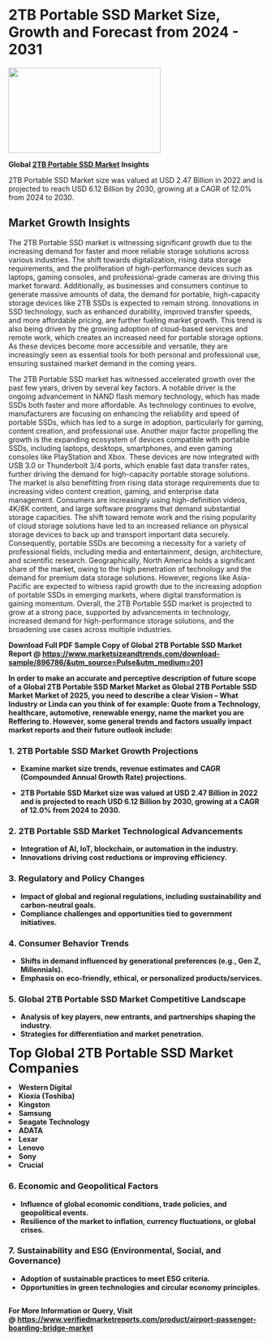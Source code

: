 <H1>2TB Portable SSD Market Size, Growth and Forecast from 2024 - 2031</H1><img class="aligncenter size-medium wp-image-584254" src="https://thirdeyenews.in/wp-content/uploads/2024/09/Global-Market-Research-300x168.jpeg" alt="" width="300" height="168" /><p><strong>Global&nbsp;<a href="https://www.marketsizeandtrends.com/download-sample/896786/&amp;utm_source=Pulse&amp;utm_medium=201">2TB Portable SSD Market</a> Insights</strong></p><p>2TB Portable SSD Market size was valued at USD 2.47 Billion in 2022 and is projected to reach USD 6.12 Billion by 2030, growing at a CAGR of 12.0% from 2024 to 2030.</p><p><h2>Market Growth Insights</h2> <p>The 2TB Portable SSD market is witnessing significant growth due to the increasing demand for faster and more reliable storage solutions across various industries. The shift towards digitalization, rising data storage requirements, and the proliferation of high-performance devices such as laptops, gaming consoles, and professional-grade cameras are driving this market forward. Additionally, as businesses and consumers continue to generate massive amounts of data, the demand for portable, high-capacity storage devices like 2TB SSDs is expected to remain strong. Innovations in SSD technology, such as enhanced durability, improved transfer speeds, and more affordable pricing, are further fueling market growth. This trend is also being driven by the growing adoption of cloud-based services and remote work, which creates an increased need for portable storage options. As these devices become more accessible and versatile, they are increasingly seen as essential tools for both personal and professional use, ensuring sustained market demand in the coming years.</p> <p><strong></strong></p> <p>The 2TB Portable SSD market has witnessed accelerated growth over the past few years, driven by several key factors. A notable driver is the ongoing advancement in NAND flash memory technology, which has made SSDs both faster and more affordable. As technology continues to evolve, manufacturers are focusing on enhancing the reliability and speed of portable SSDs, which has led to a surge in adoption, particularly for gaming, content creation, and professional use. Another major factor propelling the growth is the expanding ecosystem of devices compatible with portable SSDs, including laptops, desktops, smartphones, and even gaming consoles like PlayStation and Xbox. These devices are now integrated with USB 3.0 or Thunderbolt 3/4 ports, which enable fast data transfer rates, further driving the demand for high-capacity portable storage solutions. The market is also benefitting from rising data storage requirements due to increasing video content creation, gaming, and enterprise data management. Consumers are increasingly using high-definition videos, 4K/8K content, and large software programs that demand substantial storage capacities. The shift toward remote work and the rising popularity of cloud storage solutions have led to an increased reliance on physical storage devices to back up and transport important data securely. Consequently, portable SSDs are becoming a necessity for a variety of professional fields, including media and entertainment, design, architecture, and scientific research. Geographically, North America holds a significant share of the market, owing to the high penetration of technology and the demand for premium data storage solutions. However, regions like Asia-Pacific are expected to witness rapid growth due to the increasing adoption of portable SSDs in emerging markets, where digital transformation is gaining momentum. Overall, the 2TB Portable SSD market is projected to grow at a strong pace, supported by advancements in technology, increased demand for high-performance storage solutions, and the broadening use cases across multiple industries.</p> <p><strong></p><p><span class=""><strong>Download Full PDF Sample Copy of Global 2TB Portable SSD Market Report</strong> @ <a href="https://www.marketsizeandtrends.com/download-sample/896786/&amp;utm_source=Pulse&amp;utm_medium=201" target="_blank">https://www.marketsizeandtrends.com/download-sample/896786/&amp;utm_source=Pulse&amp;utm_medium=201</a></span></p><p>In order to make an accurate and perceptive description of future scope of a Global&nbsp;2TB Portable SSD Market Market as Global&nbsp;2TB Portable SSD Market Market of 2025, you need to describe a clear Vision &ndash; What Industry or Linda can you think of for example: Quote from a Technology, healthcare, automotive, renewable energy, name the market you are Reffering to. However, some general trends and factors usually impact market reports and their future outlook include:</p><h3>1.&nbsp;<strong>2TB Portable SSD Market Growth Projections</strong></h3><ul><li>Examine market size trends, revenue estimates and CAGR (Compounded Annual Growth Rate) projections.</li><li><p>2TB Portable SSD Market size was valued at USD 2.47 Billion in 2022 and is projected to reach USD 6.12 Billion by 2030, growing at a CAGR of 12.0% from 2024 to 2030.</p></li></ul><h3>2.&nbsp;<strong>2TB Portable SSD Market Technological Advancements</strong></h3><ul><li>Integration of AI, IoT, blockchain, or automation in the industry.</li><li>Innovations driving cost reductions or improving efficiency.</li></ul><h3>3.&nbsp;<strong>Regulatory and Policy Changes</strong></h3><ul><li>Impact of global and regional regulations, including sustainability and carbon-neutral goals.</li><li>Compliance challenges and opportunities tied to government initiatives.</li></ul><h3>4.&nbsp;<strong>Consumer Behavior Trends</strong></h3><ul><li>Shifts in demand influenced by generational preferences (e.g., Gen Z, Millennials).</li><li>Emphasis on eco-friendly, ethical, or personalized products/services.</li></ul><h3>5.&nbsp;<strong>Global 2TB Portable SSD Market Competitive Landscape</strong></h3><ul><li>Analysis of key players, new entrants, and partnerships shaping the industry.</li><li>Strategies for differentiation and market penetration.</li></ul><p data-pm-slice="1 1 []"><span style="color: inherit; font-family: inherit; font-size: 25px;">Top Global 2TB Portable SSD Market Companies</span></p><div class="" data-test-id=""><p><li>Western Digital</li><li> Kioxia (Toshiba)</li><li> Kingston</li><li> Samsung</li><li> Seagate Technology</li><li> ADATA</li><li> Lexar</li><li> Lenovo</li><li> Sony</li><li> Crucial</li></p></div><h3>6.&nbsp;<strong>Economic and Geopolitical Factors</strong></h3><ul><li>Influence of global economic conditions, trade policies, and geopolitical events.</li><li>Resilience of the market to inflation, currency fluctuations, or global crises.</li></ul><h3>7.&nbsp;<strong>Sustainability and ESG (Environmental, Social, and Governance)</strong></h3><ul><li>Adoption of sustainable practices to meet ESG criteria.</li><li>Opportunities in green technologies and circular economy principles.</li></ul><h2><strong style="font-size: 14px;">For More Information or Query, Visit @&nbsp;</strong><a style="background-color: #ffffff; font-size: 14px;" href="https://www.marketsizeandtrends.com/report/2tb-portable-ssd-market/" target="_blank">https://www.verifiedmarketreports.com/product/airport-passenger-boarding-bridge-market</a></h2>
